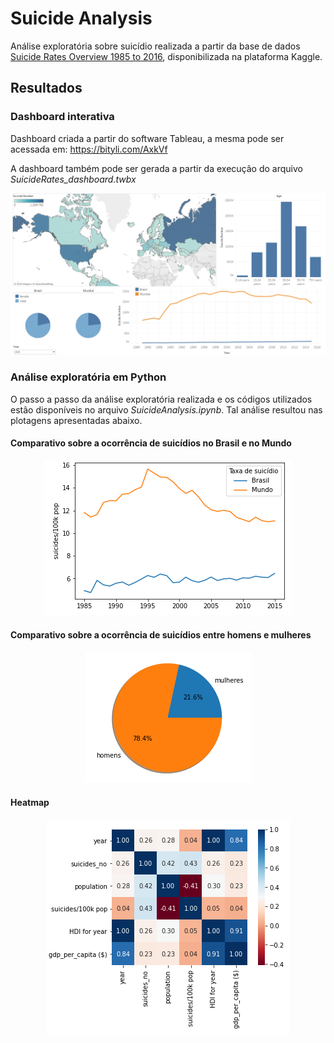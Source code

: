 # Suicide Analysis
Análise exploratória sobre suicídio realizada a partir da base de dados [Suicide Rates Overview 1985 to 2016](https://www.kaggle.com/russellyates88/suicide-rates-overview-1985-to-2016), disponibilizada na plataforma Kaggle.
## Resultados
### Dashboard interativa
Dashboard criada a partir do software Tableau, a mesma pode ser acessada em: https://bityli.com/AxkVf

A dashboard também pode ser gerada a partir da execução do arquivo *SuicideRates_dashboard.twbx*
<p align="center">
  <img src="/docs/dashboard.png" >
</p>

### Análise exploratória em Python
O passo a passo da análise exploratória realizada e os códigos utilizados estão disponíveis no arquivo *SuicideAnalysis.ipynb*. Tal análise resultou nas plotagens apresentadas abaixo.
#### Comparativo sobre a ocorrência de suicídios no Brasil e no Mundo
<p align="center">
  <img src="/docs/Comparativo_BrasilxMundo.PNG" >
</p>

#### Comparativo sobre a ocorrência de suicídios entre homens e mulheres
<p align="center">
  <img src="/docs/Comparativo_HomensxMulheres.PNG" >
</p>

#### Heatmap
<p align="center">
  <img src="/docs/heatmap.PNG" >
</p>
